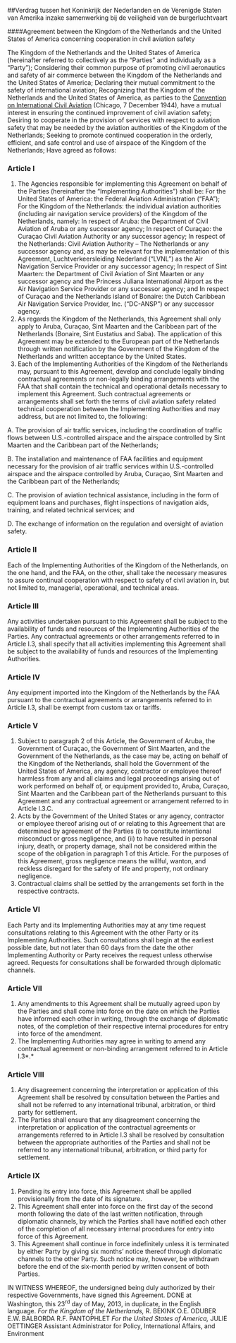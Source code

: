 <meta http-equiv='Content-Type' content='text/html; charset=utf-8' />

##Verdrag tussen het Koninkrijk der Nederlanden en de Verenigde Staten van Amerika inzake samenwerking bij de veiligheid van de burgerluchtvaart 

####Agreement between the Kingdom of the Netherlands and the United States of America concerning cooperation in civil aviation safety

The Kingdom of the Netherlands and the United States of America (hereinafter referred to collectively as the “Parties” and individually as a “Party”); Considering their common purpose of promoting civil aeronautics and safety of air commerce between the Kingdom of the Netherlands and the United States of America; Declaring their mutual commitment to the safety of international aviation; Recognizing that the Kingdom of the Netherlands and the United States of America, as parties to the [Convention on International Civil Aviation](../../../../../../../../../../../../../../../verdrag/convention/on/international/civil/aviation/BWBV0005507/README.md) (Chicago, 7 December 1944), have a mutual interest in ensuring the continued improvement of civil aviation safety; Desiring to cooperate in the provision of services with respect to aviation safety that may be needed by the aviation authorities of the Kingdom of the Netherlands; Seeking to promote continued cooperation in the orderly, efficient, and safe control and use of airspace of the Kingdom of the Netherlands;   Have agreed as follows:    

### Article  I  

1.  The Agencies responsible for implementing this Agreement on behalf of the Parties (hereinafter the “Implementing Authorities”) shall be: For the United States of America: the Federal Aviation Administration (“FAA”); For the Kingdom of the Netherlands: the individual aviation authorities (including air navigation service providers) of the Kingdom of the Netherlands, namely: In respect of Aruba: the Department of Civil Aviation of Aruba or any successor agency; In respect of Curaçao: the Curaçao Civil Aviation Authority or any successor agency; In respect of the Netherlands: Civil Aviation Authority – The Netherlands or any successor agency and, as may be relevant for the implementation of this Agreement, Luchtverkeersleiding Nederland (“LVNL”) as the Air Navigation Service Provider or any successor agency; In respect of Sint Maarten: the Department of Civil Aviation of Sint Maarten or any successor agency and the Princess Juliana International Airport as the Air Navigation Service Provider or any successor agency; and In respect of Curaçao and the Netherlands island of Bonaire: the Dutch Caribbean Air Navigation Service Provider, Inc. (“DC-ANSP”) or any successor agency.   
2.  As regards the Kingdom of the Netherlands, this Agreement shall only apply to Aruba, Curaçao, Sint Maarten and the Caribbean part of the Netherlands (Bonaire, Sint Eustatius and Saba). The application of this Agreement may be extended to the European part of the Netherlands through written notification by the Government of the Kingdom of the Netherlands and written acceptance by the United States.   
3.  Each of the Implementing Authorities of the Kingdom of the Netherlands may, pursuant to this Agreement, develop and conclude legally binding contractual agreements or non-legally binding arrangements with the FAA that shall contain the technical and operational details necessary to implement this Agreement. Such contractual agreements or arrangements shall set forth the terms of civil aviation safety related technical cooperation between the Implementing Authorities and may address, but are not limited to, the following: 

A. The provision of air traffic services, including the coordination of traffic flows between U.S.-controlled airspace and the airspace controlled by Sint Maarten and the Caribbean part of the Netherlands;  

B. The installation and maintenance of FAA facilities and equipment necessary for the provision of air traffic services within U.S.-controlled airspace and the airspace controlled by Aruba, Curaçao, Sint Maarten and the Caribbean part of the Netherlands;  

C. The provision of aviation technical assistance, including in the form of equipment loans and purchases, flight inspections of navigation aids, training, and related technical services; and  

D. The exchange of information on the regulation and oversight of aviation safety.    

### Article  II  

Each of the Implementing Authorities of the Kingdom of the Netherlands, on the one hand, and the FAA, on the other, shall take the necessary measures to assure continual cooperation with respect to safety of civil aviation in, but not limited to, managerial, operational, and technical areas. 

### Article  III  

Any activities undertaken pursuant to this Agreement shall be subject to the availability of funds and resources of the Implementing Authorities of the Parties. Any contractual agreements or other arrangements referred to in Article I.3, shall specify that all activities implementing this Agreement shall be subject to the availability of funds and resources of the Implementing Authorities. 

### Article  IV  

Any equipment imported into the Kingdom of the Netherlands by the FAA pursuant to the contractual agreements or arrangements referred to in Article I.3, shall be exempt from custom tax or tariffs. 

### Article  V  

1.  Subject to paragraph 2 of this Article, the Government of Aruba, the Government of Curaçao, the Government of Sint Maarten, and the Government of the Netherlands, as the case may be, acting on behalf of the Kingdom of the Netherlands, shall hold the Government of the United States of America, any agency, contractor or employee thereof harmless from any and all claims and legal proceedings arising out of work performed on behalf of, or equipment provided to, Aruba, Curaçao, Sint Maarten and the Caribbean part of the Netherlands pursuant to this Agreement and any contractual agreement or arrangement referred to in Article I.3.C.   
2.  Acts by the Government of the United States or any agency, contractor or employee thereof arising out of or relating to this Agreement that are determined by agreement of the Parties (i) to constitute intentional misconduct or gross negligence, and (ii) to have resulted in personal injury, death, or property damage, shall not be considered within the scope of the obligation in paragraph 1 of this Article. For the purposes of this Agreement, gross negligence means the willful, wanton, and reckless disregard for the safety of life and property, not ordinary negligence.   
3.  Contractual claims shall be settled by the arrangements set forth in the respective contracts.  

### Article  VI  

Each Party and its Implementing Authorities may at any time request consultations relating to this Agreement with the other Party or its Implementing Authorities. Such consultations shall begin at the earliest possible date, but not later than 60 days from the date the other Implementing Authority or Party receives the request unless otherwise agreed. Requests for consultations shall be forwarded through diplomatic channels. 

### Article  VII  

1.  Any amendments to this Agreement shall be mutually agreed upon by the Parties and shall come into force on the date on which the Parties have informed each other in writing, through the exchange of diplomatic notes, of the completion of their respective internal procedures for entry into force of the amendment.   
2.  The Implementing Authorities may agree in writing to amend any contractual agreement or non-binding arrangement referred to in Article I.3*.*   

### Article  VIII  

1.  Any disagreement concerning the interpretation or application of this Agreement shall be resolved by consultation between the Parties and shall not be referred to any international tribunal, arbitration, or third party for settlement.   
2.  The Parties shall ensure that any disagreement concerning the interpretation or application of the contractual agreements or arrangements referred to in Article I.3 shall be resolved by consultation between the appropriate authorities of the Parties and shall not be referred to any international tribunal, arbitration, or third party for settlement.  

### Article  IX  

1.  Pending its entry into force, this Agreement shall be applied provisionally from the date of its signature.   
2.  This Agreement shall enter into force on the first day of the second month following the date of the last written notification, through diplomatic channels, by which the Parties shall have notified each other of the completion of all necessary internal procedures for entry into force of this Agreement.   
3.  This Agreement shall continue in force indefinitely unless it is terminated by either Party by giving six months’ notice thereof through diplomatic channels to the other Party. Such notice may, however, be withdrawn before the end of the six-month period by written consent of both Parties.  

IN WITNESS WHEREOF, the undersigned being duly authorized by their respective Governments, have signed this Agreement. DONE at Washington, this 23<sup>rd</sup> day of May, 2013, in duplicate, in the English language.  *For the Kingdom of the Netherlands,*  R. BEKINK O.E. ODUBER E.W. BALBORDA R.F. PANTOPHLET  *For the United States of America,*  JULIE OETTINGER Assistant Administrator for Policy, International Affairs, and Environment  

